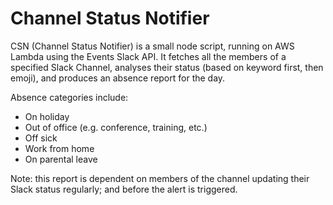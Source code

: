 # Channel Status Notifier

CSN (Channel Status Notifier) is a small node script, running on AWS Lambda using the Events Slack API. It fetches all the members of a specified Slack Channel, analyses their status (based on keyword first, then emoji), and produces an absence report for the day.

Absence categories include:

- On holiday
- Out of office (e.g. conference, training, etc.)
- Off sick
- Work from home
- On parental leave

Note: this report is dependent on members of the channel updating their Slack status regularly; and before the alert is triggered.
